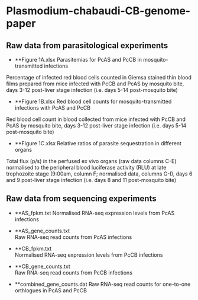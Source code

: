 #  Plasmodium-chabaudi-CB-genome-paper

## Raw data from parasitological experiments
* **Figure 1A.xlsx
Parasitemias for PcAS and PcCB in mosquito-transmitted infections

Percentage of infected red blood cells counted in Giemsa stained thin blood films prepared from mice infected with PcCB and PcAS by mosquito bite, days 3-12 post-liver stage infection (i.e. days 5-14 post-mosquito bite)

* **Figure 1B.xlsx
Red blood cell counts for mosquito-transmitted infections with PcAS and PcCB

Red blood cell count in blood collected from mice infected with PcCB and PcAS by mosquito bite, days 3-12 post-liver stage infection (i.e. days 5-14 post-mosquito bite)

* **Figure 1C.xlsx
Relative ratios of parasite sequestration in different organs

Total flux (p/s) in the perfused ex vivo organs (raw data columns C-E) normalised to the peripheral blood luciferase activity (RLU) at late trophozoite stage (9:00am, column F; normalised data, columns G-I), days 6 and 9 post-liver stage infection (i.e. days 8 and 11 post-mosquito bite)

## Raw data from sequencing experiments
* **AS_fpkm.txt
Normalised RNA-seq expression levels from PcAS infections

* **AS_gene_counts.txt  
Raw RNA-seq read counts from PcAS infections

* **CB_fpkm.txt         
Normalised RNA-seq expression levels from PcCB infections

* **CB_gene_counts.txt  
Raw RNA-seq read counts from PcCB infections

* **combined_gene_counts.dat
Raw RNA-seq read counts for one-to-one orthlogues in PcAS and PcCB
